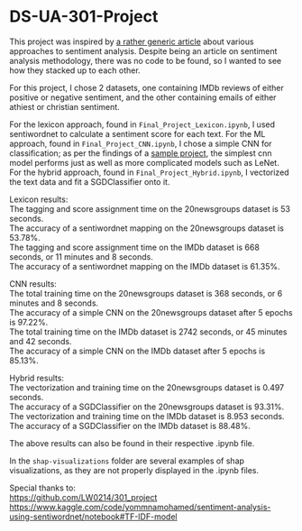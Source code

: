 # DS-UA-301-Project

This project was inspired by [a rather generic article](https://itechindia.co/us/blog/which-of-the-3-algorithms-models-should-you-choose-for-sentiment-analysis-2/) about various approaches to sentiment analysis. Despite being an article on sentiment analysis methodology, there was no code to be found, so I wanted to see how they stacked up to each other. 

For this project, I chose 2 datasets, one containing IMDb reviews of either positive or negative sentiment, and the other containing emails of either athiest or christian sentiment.

For the lexicon approach, found in `Final_Project_Lexicon.ipynb`, I used sentiwordnet to calculate a sentiment score for each text. For the ML approach, found in `Final_Project_CNN.ipynb`, I chose a simple CNN for classification; as per the findings of a [sample project](https://github.com/LW0214/301_project), the simplest cnn model performs just as well as more complicated models such as LeNet. For the hybrid approach, found in `Final_Project_Hybrid.ipynb`, I vectorized the text data and fit a SGDClassifier onto it. 

Lexicon results:<br>
The tagging and score assignment time on the 20newsgroups dataset is 53 seconds.<br>
The accuracy of a sentiwordnet mapping on the 20newsgroups dataset is 53.78%.<br>
The tagging and score assignment time on the IMDb dataset is 668 seconds, or 11 minutes and 8 seconds.<br>
The accuracy of a sentiwordnet mapping on the IMDb dataset is 61.35%.<br>

CNN results:<br>
The total training time on the 20newsgroups dataset is 368 seconds, or 6 minutes and 8 seconds.<br>
The accuracy of a simple CNN on the 20newsgroups dataset after 5 epochs is 97.22%.<br>
The total training time on the IMDb dataset is 2742 seconds, or 45 minutes and 42 seconds.<br>
The accuracy of a simple CNN on the IMDb dataset after 5 epochs is 85.13%.<br>

Hybrid results:<br>
The vectorization and training time on the 20newsgroups dataset is 0.497 seconds.<br>
The accuracy of a SGDClassifier on the 20newsgroups dataset is 93.31%.<br>
The vectorization and training time on the IMDb dataset is 8.953 seconds.<br>
The accuracy of a SGDClassifier on the IMDb dataset is 88.48%.<br>


The above results can also be found in their respective .ipynb file.


In the `shap-visualizations` folder are several examples of shap visualizations, as they are not properly displayed in the .ipynb files.


Special thanks to: <br>
https://github.com/LW0214/301_project <br>
https://www.kaggle.com/code/yommnamohamed/sentiment-analysis-using-sentiwordnet/notebook#TF-IDF-model
